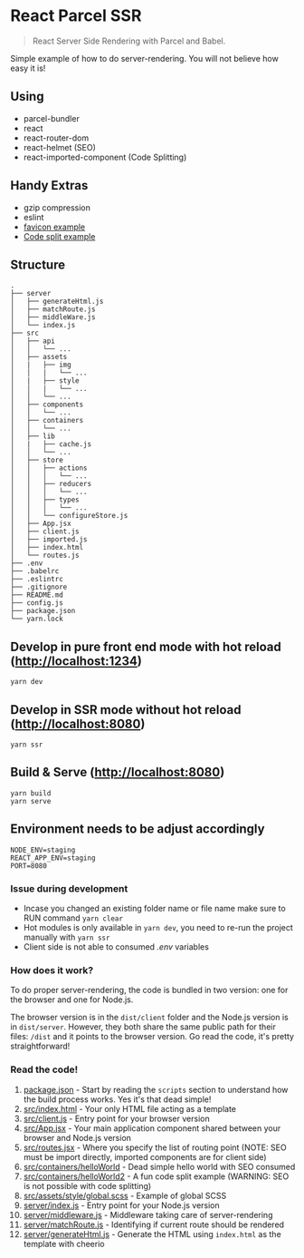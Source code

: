 # React Parcel SSR

> React Server Side Rendering with Parcel and Babel.

Simple example of how to do server-rendering. You will not believe how easy it is!

## Using

- parcel-bundler
- react
- react-router-dom
- react-helmet (SEO)
- react-imported-component (Code Splitting)

## Handy Extras

- gzip compression
- eslint
- [favicon example](server/index.js#16)
- [Code split example](src/App.jsx#12)

## Structure

```
.
├── server
│   ├── generateHtml.js
│   ├── matchRoute.js
│   ├── middleWare.js
│   └── index.js
├── src
│   ├── api
│   │   └── ...
│   ├── assets
│   |   ├── img
│   │   |   └── ...
│   |   ├── style
│   │   |   └── ...
│   │   └── ...
│   ├── components
│   │   └── ...
│   ├── containers
│   │   └── ...
│   ├── lib
│   |   ├── cache.js
│   │   └── ...
│   ├── store
│   │   ├── actions
│   │   │   └── ...
│   │   ├── reducers
│   │   │   └── ...
│   │   ├── types
│   │   │   └── ...
│   │   └── configureStore.js
│   ├── App.jsx
│   ├── client.js
│   ├── imported.js
│   ├── index.html
│   └── routes.js
├── .env
├── .babelrc
├── .eslintrc
├── .gitignore
├── README.md
├── config.js
├── package.json
└── yarn.lock
```

## Develop in pure front end mode with hot reload ([http://localhost:1234](http://localhost:1234))

```
yarn dev
```

## Develop in SSR mode without hot reload ([http://localhost:8080](http://localhost:8080))

```
yarn ssr
```

## Build & Serve ([http://localhost:8080](http://localhost:8080))

```
yarn build
yarn serve
```

## Environment needs to be adjust accordingly

```
NODE_ENV=staging
REACT_APP_ENV=staging
PORT=8080
```

### Issue during development

- Incase you changed an existing folder name or file name make sure to RUN command `yarn clear`
- Hot modules is only available in `yarn dev`, you need to re-run the project manually with `yarn ssr`
- Client side is not able to consumed _.env_ variables

### How does it work?

To do proper server-rendering, the code is bundled in two version: one for the browser and one for Node.js.

The browser version is in the `dist/client` folder and the Node.js version is in `dist/server`. However, they both share the same public path for their files: `/dist` and it points to the browser version. Go read the code, it's pretty straightforward!

### Read the code!

1. [package.json](package.json) - Start by reading the `scripts` section to understand how the build process works. Yes it's that dead simple!
1. [src/index.html](src/index.html) - Your only HTML file acting as a template
1. [src/client.js](src/client.js) - Entry point for your browser version
1. [src/App.jsx](src/App.jsx) - Your main application component shared between your browser and Node.js version
1. [src/routes.jsx](src/routes.jsx) - Where you specify the list of routing point (NOTE: SEO must be import directly, imported components are for client side)
1. [src/containers/helloWorld](src/containers/helloWorld) - Dead simple hello world with SEO consumed
1. [src/containers/helloWorld2](src/containers/helloWorld2) - A fun code split example (WARNING: SEO is not possible with code splitting)
1. [src/assets/style/global.scss](src/assets/style/global.scss) - Example of global SCSS
1. [server/index.js](server/index.js) - Entry point for your Node.js version
1. [server/middleware.js](server/middleware.js) - Middleware taking care of server-rendering
1. [server/matchRoute.js](server/matchRoute.js) - Identifying if current route should be rendered
1. [server/generateHtml.js](server/generateHtml.js) - Generate the HTML using `index.html` as the template with cheerio
